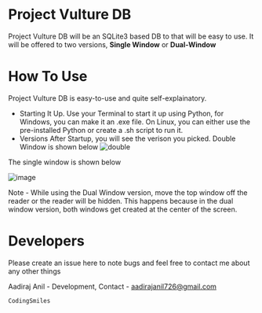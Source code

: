 # Project Vulture DB
Project Vulture DB will be an SQLite3 based DB to that will be easy to use. It will be offered to two versions, **Single Window** or **Dual-Window**

# How To Use
Project Vulture DB is easy-to-use and quite self-explainatory.

* Starting It Up. Use your Terminal to start it up using Python, for Windows, you can make it an .exe file. On Linux, you can either use the pre-installed Python or create a .sh script to run it.
* Versions
After Startup, you will see the verison you picked. Double Window is shown below
![double](https://user-images.githubusercontent.com/95686935/147183276-bd994da3-5f60-408b-bb0e-a4034e627876.png)

The single window is shown below

![image](https://user-images.githubusercontent.com/95686935/147186495-e09fbed6-eece-4490-9bfb-833e3ea1b0e6.png)

Note - While using the Dual Window version, move the top window off the reader or the reader will be hidden. This happens because in the dual window version, both windows get created at the center of the screen.

# Developers
Please create an issue here to note bugs and feel free to contact me about any other things

Aadiraj Anil - Development, Contact - aadirajanil726@gmail.com

```CodingSmiles```
